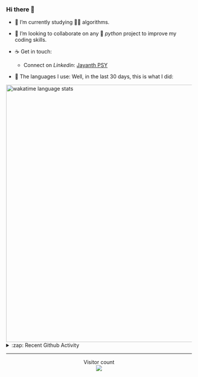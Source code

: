 ### Hi there 👋

- 🌱 I’m currently studying 🏇🏼  algorithms.

- 👯 I’m looking to collaborate on any :snake: *python* project to improve my coding skills.

- ☕ Get in touch:
  +  Connect on *Linkedin*: [Jayanth PSY](https://www.linkedin.com/in/jayanth-p-b3924812a/)

<!--- ⚡ Fun fact: *Python* is older than *C++* and *Java*. -->

- :memo: The languages I use: Well, in the last 30 days, this is what I did:

<img src="https://wakatime.com/share/@j_tesla/4d0b7d1e-6b31-4b03-accf-374d3ed5433f.png" alt="wakatime language stats" width="700"/>

<details>
  <summary>:zap: Recent Github Activity</summary>
  
<!--START_SECTION:activity-->
1. 🗣 Commented on [#15](https://github.com/shrinish123/GuessMovie/issues/15) in [shrinish123/GuessMovie](https://github.com/shrinish123/GuessMovie)
2. 🗣 Commented on [#15](https://github.com/shrinish123/GuessMovie/issues/15) in [shrinish123/GuessMovie](https://github.com/shrinish123/GuessMovie)
3. 🗣 Commented on [#16](https://github.com/shrinish123/GuessMovie/issues/16) in [shrinish123/GuessMovie](https://github.com/shrinish123/GuessMovie)
4. ❗️ Opened issue [#16](https://github.com/shrinish123/GuessMovie/issues/16) in [shrinish123/GuessMovie](https://github.com/shrinish123/GuessMovie)
5. 💪 Opened PR [#15](https://github.com/shrinish123/GuessMovie/pull/15) in [shrinish123/GuessMovie](https://github.com/shrinish123/GuessMovie)
<!--END_SECTION:activity-->

</details>

-----

<p align="center"> 
  Visitor count<br>
  <img src="https://profile-counter.glitch.me/j-tesla/count.svg" />
</p>












<!--
**j-tesla/j-tesla** is a ✨ _special_ ✨ repository because its `README.md` (this file) appears on your GitHub profile.

Here are some ideas to get you started:

- 🔭 I’m currently working on ...
- 🌱 I’m currently learning ...
- 👯 I’m looking to collaborate on ...
- 🤔 I’m looking for help with ...
- 💬 Ask me about ...
- 📫 How to reach me: ...
- 😄 Pronouns: ...
- ⚡ Fun fact: ...
-->

